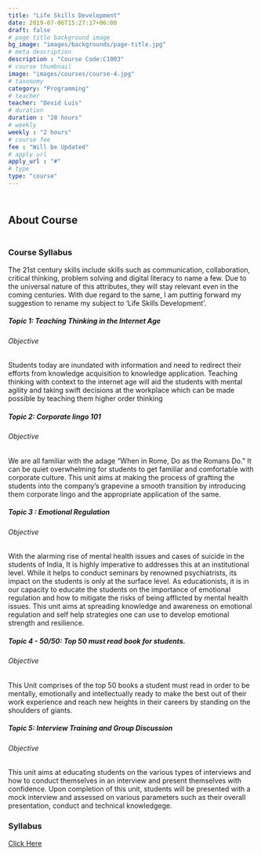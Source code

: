 ```yaml
---
title: "Life Skills Development"
date: 2019-07-06T15:27:17+06:00
draft: false
# page title background image
bg_image: "images/backgrounds/page-title.jpg"
# meta description
description : "Course Code:C1003"
# course thumbnail
image: "images/courses/course-4.jpg"
# taxonomy
category: "Programming"
# teacher
teacher: "Devid Luis"
# duration
duration : "28 hours"
# weekly
weekly : "2 hours"
# course fee
fee : "Will be Updated"
# apply url
apply_url : "#"
# type
type: "course"
---
```


## <br> About Course

### <br>Course Syllabus

The 21st century skills include skills such as communication, collaboration, critical thinking, 
problem solving and digital literacy to name a few. Due to the universal nature of this attributes, they 
will stay relevant even in the coming centuries. With due regard to the same, I am putting forward my 
suggestion to rename my subject to ‘Life Skills Development’.

##### Topic 1: Teaching Thinking in the Internet Age

###### Objective

 Students today are inundated with information and need to redirect their efforts from 
knowledge acquisition to knowledge application. Teaching thinking with context to the internet age will 
aid the students with mental agility and taking swift decisions at the workplace which can be made 
possible by teaching them higher order thinking

##### Topic 2: Corporate lingo 101

###### Objective

We are all familiar with the adage “When in Rome, Do as the Romans Do.” It can be quiet 
overwhelming for students to get familiar and comfortable with corporate culture. This unit aims at 
making the process of grafting the students into the company’s grapevine a smooth transition by 
introducing them corporate lingo and the appropriate application of the same.

##### Topic 3 : Emotional Regulation 

###### Objective

 With the alarming rise of mental health issues and cases of suicide in the students of India, It 
is highly imperative to addresses this at an institutional level. While it helps to conduct seminars by 
renowned psychiatrists, its impact on the students is only at the surface level. As educationists, it is in 
our capacity to educate the students on the importance of emotional regulation and how to mitigate the 
risks of being afflicted by mental health issues. This unit aims at spreading knowledge and awareness on 
emotional regulation and self help strategies one can use to develop emotional strength and resilience.

##### Topic 4 - 50/50: Top 50 must read book for students.

###### Objective

 This Unit comprises of the top 50 books a student must read in order to be mentally, 
emotionally and intellectually ready to make the best out of their work experience and reach new 
heights in their careers by standing on the shoulders of giants. 

##### Topic 5: Interview Training and Group Discussion

###### Objective

 This unit aims at educating students on the various types of interviews and how to conduct 
themselves in an interview and present themselves with confidence. Upon completion of this unit, 
students will be presented with a mock interview and assessed on various parameters such as their 
overall presentation, conduct and technical knowledgege.

### Syllabus

[Click Here](https://drive.google.com/file/d/1a6UIFlMQp0LttAWvtLVigukWnkJgXfHd/view?usp=sharing)

